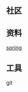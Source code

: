 ## 社区

## 资料
[spring](https://docs.spring.io/spring/docs/5.0.3.RELEASE/spring-framework-reference/web.html)

## 工具
git